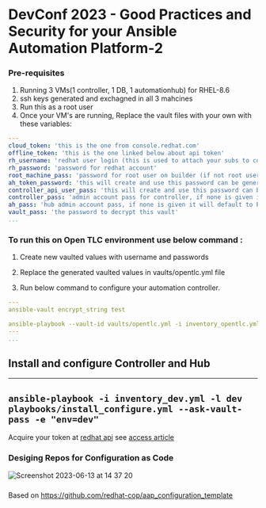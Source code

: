 # DevConf 2023 - Good Practices and Security for your Ansible Automation Platform-2

### Pre-requisites

1) Running 3 VMs(1 controller, 1 DB, 1 automationhub) for RHEL-8.6 
2) ssh keys generated and exchagned in all 3 mahcines
3) Run this as a root user
4) Once your VM's are running, Replace the vault files with your own with these variables:

```yaml
---
cloud_token: 'this is the one from console.redhat.com'
offline_token: 'this is the one linked below about api token'
rh_username: 'redhat user login (this is used to attach your subs to controller)'
rh_password: 'password for redhat account'
root_machine_pass: 'password for root user on builder (if not root user more changes will need to be made)'
ah_token_password: 'this will create and use this password can be generated'
controller_api_user_pass: 'this will create and use this password can be generated'
controller_pass: 'admin account pass for controller, if none is given it will default to Password1234!'
ah_pass: 'hub admin account pass, if none is given it will default to Password1234!'
vault_pass: 'the password to decrypt this vault'
...
```
### To run this on Open TLC environment use below command :

1) Create new vaulted values with username and passwords

2) Replace the generated vaulted values in vaults/opentlc.yml file

3) Run below command to configure your automation controller.

```yaml
---
ansible-vault encrypt_string test

ansible-playbook --vault-id vaults/opentlc.yml -i inventory_opentlc.yml -l dev playbooks/controller_config_opentlc.yml --ask-vault-pass -e "env=opentlc" -e "no_log=false"
---
...
```

## Install and configure Controller and Hub

---
`ansible-playbook -i inventory_dev.yml -l dev playbooks/install_configure.yml --ask-vault-pass -e "env=dev"`
---

Acquire your token at [redhat api](https://access.redhat.com/management/api/) see [access article](https://access.redhat.com/articles/3626371)

### Desiging Repos for Configuration as Code
![Screenshot 2023-06-13 at 14 37 20](https://github.com/arnav3000/aap_configuration_template/assets/105802773/7bc6ca28-b7c7-47b9-abae-d30eb46e77ce)


### 
Based on https://github.com/redhat-cop/aap_configuration_template



